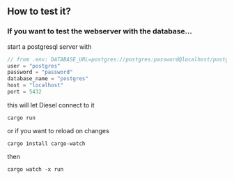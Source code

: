 
## How to test it?
### If you want to test the webserver with the database...

start a postgresql server with
```js
// from .env: DATABASE_URL=postgres://postgres:password@localhost/postgres
user = "postgres"
password = "password"
database_name = "postgres"
host = "localhost"
port = 5432
```
this will let Diesel connect to it

```shell
cargo run 
```
or if you want to reload on changes
```shell
cargo install cargo-watch
```
then
```shell
cargo watch -x run
```